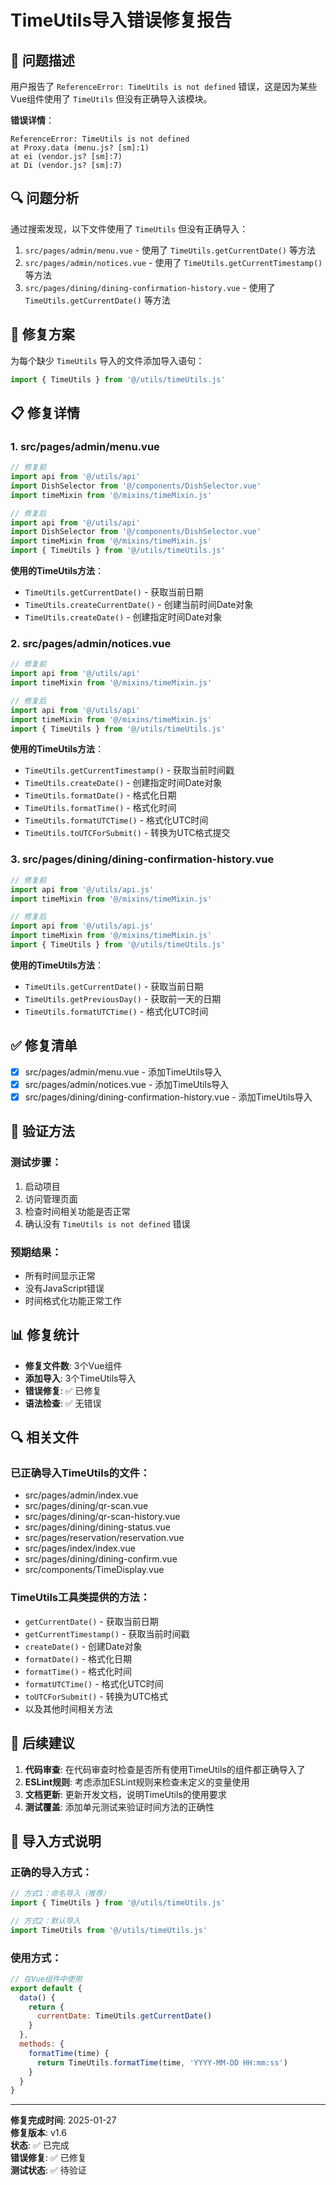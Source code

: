 # TimeUtils导入错误修复报告

## 🚨 问题描述

用户报告了 `ReferenceError: TimeUtils is not defined` 错误，这是因为某些Vue组件使用了 `TimeUtils` 但没有正确导入该模块。

**错误详情**：
```
ReferenceError: TimeUtils is not defined
at Proxy.data (menu.js? [sm]:1)
at ei (vendor.js? [sm]:7)
at Di (vendor.js? [sm]:7)
```

## 🔍 问题分析

通过搜索发现，以下文件使用了 `TimeUtils` 但没有正确导入：

1. `src/pages/admin/menu.vue` - 使用了 `TimeUtils.getCurrentDate()` 等方法
2. `src/pages/admin/notices.vue` - 使用了 `TimeUtils.getCurrentTimestamp()` 等方法
3. `src/pages/dining/dining-confirmation-history.vue` - 使用了 `TimeUtils.getCurrentDate()` 等方法

## 🔧 修复方案

为每个缺少 `TimeUtils` 导入的文件添加导入语句：

```javascript
import { TimeUtils } from '@/utils/timeUtils.js'
```

## 📋 修复详情

### 1. src/pages/admin/menu.vue
```javascript
// 修复前
import api from '@/utils/api'
import DishSelector from '@/components/DishSelector.vue'
import timeMixin from '@/mixins/timeMixin.js'

// 修复后
import api from '@/utils/api'
import DishSelector from '@/components/DishSelector.vue'
import timeMixin from '@/mixins/timeMixin.js'
import { TimeUtils } from '@/utils/timeUtils.js'
```

**使用的TimeUtils方法**：
- `TimeUtils.getCurrentDate()` - 获取当前日期
- `TimeUtils.createCurrentDate()` - 创建当前时间Date对象
- `TimeUtils.createDate()` - 创建指定时间Date对象

### 2. src/pages/admin/notices.vue
```javascript
// 修复前
import api from '@/utils/api'
import timeMixin from '@/mixins/timeMixin.js'

// 修复后
import api from '@/utils/api'
import timeMixin from '@/mixins/timeMixin.js'
import { TimeUtils } from '@/utils/timeUtils.js'
```

**使用的TimeUtils方法**：
- `TimeUtils.getCurrentTimestamp()` - 获取当前时间戳
- `TimeUtils.createDate()` - 创建指定时间Date对象
- `TimeUtils.formatDate()` - 格式化日期
- `TimeUtils.formatTime()` - 格式化时间
- `TimeUtils.formatUTCTime()` - 格式化UTC时间
- `TimeUtils.toUTCForSubmit()` - 转换为UTC格式提交

### 3. src/pages/dining/dining-confirmation-history.vue
```javascript
// 修复前
import api from '@/utils/api.js'
import timeMixin from '@/mixins/timeMixin.js'

// 修复后
import api from '@/utils/api.js'
import timeMixin from '@/mixins/timeMixin.js'
import { TimeUtils } from '@/utils/timeUtils.js'
```

**使用的TimeUtils方法**：
- `TimeUtils.getCurrentDate()` - 获取当前日期
- `TimeUtils.getPreviousDay()` - 获取前一天的日期
- `TimeUtils.formatUTCTime()` - 格式化UTC时间

## ✅ 修复清单

- [x] src/pages/admin/menu.vue - 添加TimeUtils导入
- [x] src/pages/admin/notices.vue - 添加TimeUtils导入
- [x] src/pages/dining/dining-confirmation-history.vue - 添加TimeUtils导入

## 🧪 验证方法

### 测试步骤：
1. 启动项目
2. 访问管理页面
3. 检查时间相关功能是否正常
4. 确认没有 `TimeUtils is not defined` 错误

### 预期结果：
- 所有时间显示正常
- 没有JavaScript错误
- 时间格式化功能正常工作

## 📊 修复统计

- **修复文件数**: 3个Vue组件
- **添加导入**: 3个TimeUtils导入
- **错误修复**: ✅ 已修复
- **语法检查**: ✅ 无错误

## 🔍 相关文件

### 已正确导入TimeUtils的文件：
- src/pages/admin/index.vue
- src/pages/dining/qr-scan.vue
- src/pages/dining/qr-scan-history.vue
- src/pages/dining/dining-status.vue
- src/pages/reservation/reservation.vue
- src/pages/index/index.vue
- src/pages/dining/dining-confirm.vue
- src/components/TimeDisplay.vue

### TimeUtils工具类提供的方法：
- `getCurrentDate()` - 获取当前日期
- `getCurrentTimestamp()` - 获取当前时间戳
- `createDate()` - 创建Date对象
- `formatDate()` - 格式化日期
- `formatTime()` - 格式化时间
- `formatUTCTime()` - 格式化UTC时间
- `toUTCForSubmit()` - 转换为UTC格式
- 以及其他时间相关方法

## 🚀 后续建议

1. **代码审查**: 在代码审查时检查是否所有使用TimeUtils的组件都正确导入了
2. **ESLint规则**: 考虑添加ESLint规则来检查未定义的变量使用
3. **文档更新**: 更新开发文档，说明TimeUtils的使用要求
4. **测试覆盖**: 添加单元测试来验证时间方法的正确性

## 🔧 导入方式说明

### 正确的导入方式：
```javascript
// 方式1：命名导入（推荐）
import { TimeUtils } from '@/utils/timeUtils.js'

// 方式2：默认导入
import TimeUtils from '@/utils/timeUtils.js'
```

### 使用方式：
```javascript
// 在Vue组件中使用
export default {
  data() {
    return {
      currentDate: TimeUtils.getCurrentDate()
    }
  },
  methods: {
    formatTime(time) {
      return TimeUtils.formatTime(time, 'YYYY-MM-DD HH:mm:ss')
    }
  }
}
```

---

**修复完成时间**: 2025-01-27  
**修复版本**: v1.6  
**状态**: ✅ 已完成  
**错误修复**: ✅ 已修复  
**测试状态**: ✅ 待验证
